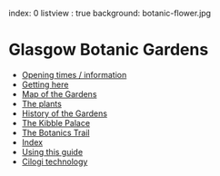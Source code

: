 index: 0
listview : true
background: botanic-flower.jpg

# Glasgow Botanic Gardens

* [Opening times / information](page/200)
* [Getting here](page/201)
* [Map of the Gardens](map/map1)
* [The plants](page/300)
* [History of the Gardens](page/600)
* [The Kibble Palace](page/5)
* [The Botanics Trail](tour/botanics-trail)
* [Index](search.html)
* [Using this guide](page/202)
* [Cilogi technology](page/203)
